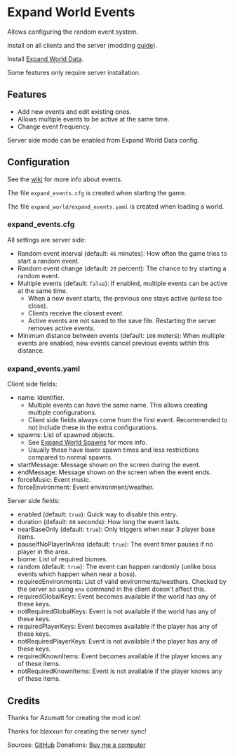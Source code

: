 # Expand World Events

Allows configuring the random event system.

Install on all clients and the server (modding [guide](https://youtu.be/L9ljm2eKLrk)).

Install [Expand World Data](https://valheim.thunderstore.io/package/JereKuusela/Expand_World_Data/).

Some features only require server installation.

## Features

- Add new events and edit existing ones.
- Allows multiple events to be active at the same time.
- Change event frequency.

Server side mode can be enabled from Expand World Data config.

## Configuration

See the [wiki](https://valheim.fandom.com/wiki/Events) for more info about events.

The file `expand_events.cfg` is created when starting the game.

The file `expand_world/expand_events.yaml` is created when loading a world.

### expand_events.cfg

All settings are server side:

- Random event interval (default: `46` minutes): How often the game tries to start a random event.
- Random event change (default: `20` percent): The chance to try starting a random event.
- Multiple events (default: `false`): If enabled, multiple events can be active at the same time.
  - When a new event starts, the previous one stays active (unless too close).
  - Clients receive the closest event.
  - Active events are not saved to the save file. Restarting the server removes active events.
- Minimum distance between events (default: `100` meters): When multiple events are enabled, new events cancel previous events within this distance.

### expand_events.yaml

Client side fields:

- name: Identifier.
  - Multiple events can have the same name. This allows creating multiple configurations.
  - Client side fields always come from the first event. Recommended to not include these in the extra configurations.
- spawns: List of spawned objects.
  - See [Expand World Spawns](https://github.com/JereKuusela/valheim-expand_world_spawns/#Configuration) for more info.
  - Usually these have lower spawn times and less restrictions compared to normal spawns.
- startMessage: Message shown on the screen during the event.
- endMessage: Message shown on the screen when the event ends.
- forceMusic: Event music.
- forceEnvironment: Event environment/weather.

Server side fields:

- enabled (default: `true`): Quick way to disable this entry.
- duration (default: `60` seconds): How long the event lasts.
- nearBaseOnly (default: `true`): Only triggers when near 3 player base items.
- pauseIfNoPlayerInArea (default: `true`): The event timer pauses if no player in the area.
- biome: List of required biomes.
- random (default: `true`): The event can happen randomly (unlike boss events which happen when near a boss).
- requiredEnvironments: List of valid environments/weathers. Checked by the server so using `env` command in the client doesn't affect this.
- requiredGlobalKeys: Event becomes available if the world has any of these keys.
- notRequiredGlobalKeys: Event is not available if the world has any of these keys.
- requiredPlayerKeys: Event becomes available if the player has any of these keys.
- notRequiredPlayerKeys: Event is not available if the player has any of these keys.
- requiredKnownItems: Event becomes available if the player knows any of these items.
- notRequiredKnownItems: Event is not available if the player knows any of these items.

## Credits

Thanks for Azumatt for creating the mod icon!

Thanks for blaxxun for creating the server sync!

Sources: [GitHub](https://github.com/JereKuusela/valheim-expand_world_events)
Donations: [Buy me a computer](https://www.buymeacoffee.com/jerekuusela)
